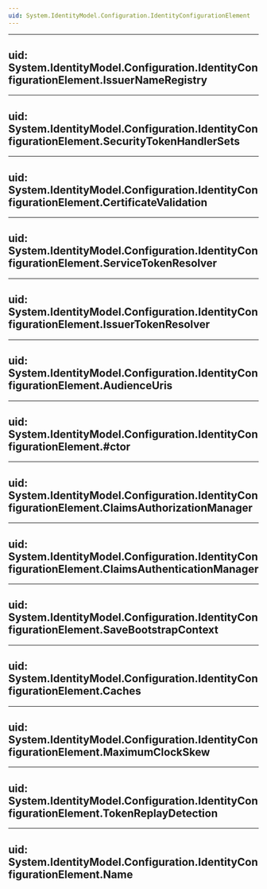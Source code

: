```yaml
---
uid: System.IdentityModel.Configuration.IdentityConfigurationElement
---
```


---
uid: System.IdentityModel.Configuration.IdentityConfigurationElement.IssuerNameRegistry
---

---
uid: System.IdentityModel.Configuration.IdentityConfigurationElement.SecurityTokenHandlerSets
---

---
uid: System.IdentityModel.Configuration.IdentityConfigurationElement.CertificateValidation
---

---
uid: System.IdentityModel.Configuration.IdentityConfigurationElement.ServiceTokenResolver
---

---
uid: System.IdentityModel.Configuration.IdentityConfigurationElement.IssuerTokenResolver
---

---
uid: System.IdentityModel.Configuration.IdentityConfigurationElement.AudienceUris
---

---
uid: System.IdentityModel.Configuration.IdentityConfigurationElement.#ctor
---

---
uid: System.IdentityModel.Configuration.IdentityConfigurationElement.ClaimsAuthorizationManager
---

---
uid: System.IdentityModel.Configuration.IdentityConfigurationElement.ClaimsAuthenticationManager
---

---
uid: System.IdentityModel.Configuration.IdentityConfigurationElement.SaveBootstrapContext
---

---
uid: System.IdentityModel.Configuration.IdentityConfigurationElement.Caches
---

---
uid: System.IdentityModel.Configuration.IdentityConfigurationElement.MaximumClockSkew
---

---
uid: System.IdentityModel.Configuration.IdentityConfigurationElement.TokenReplayDetection
---

---
uid: System.IdentityModel.Configuration.IdentityConfigurationElement.Name
---
